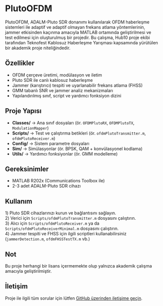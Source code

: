 # PlutoOFDM

PlutoOFDM, ADALM-Pluto SDR donanımı kullanılarak OFDM haberleşme sistemleri ile adaptif ve adaptif olmayan frekans atlama yöntemlerinin, jammer etkisinden kaçınma amacıyla MATLAB ortamında geliştirilmesi ve test edilmesi için oluşturulmuş bir projedir. Bu çalışma, Hub10 proje ekibi tarafından Teknofest Kablosuz Haberleşme Yarışması kapsamında yürütülen bir akademik proje niteliğindedir.

## Özellikler
- OFDM çerçeve üretimi, modülasyon ve iletim
- Pluto SDR ile canlı kablosuz haberleşme
- Jammer (karıştırıcı) tespiti ve uyarlanabilir frekans atlama (FHSS)
- GMM tabanlı SNR ve jammer analiz mekanizmaları
- Yapılandırılmış sınıf, script ve yardımcı fonksiyon dizini

## Proje Yapısı
- **Classes/** → Ana sınıf dosyaları (ör. `OFDMPlutoRX`, `OFDMPlutoTX`, `ModulationMapper`)
- **Scripts/** → Test ve çalıştırma betikleri (ör. `ofdmPlutoTransmitter.m`, `ofdmPlutoReceiver.m`)
- **Config/** → Sistem parametre dosyaları
- **Sim/** → Simülasyonlar (ör. BPSK, QAM + konvülasyonel kodlama)
- **Utils/** → Yardımcı fonksiyonlar (ör. GMM modelleme)

## Gereksinimler
- MATLAB R202x (Communications Toolbox ile)
- 2-3 adet ADALM-Pluto SDR cihazı

## Kullanım
1️) Pluto SDR cihazlarınızı kurun ve bağlantısını sağlayın.  
2️) Verici için `Scripts/ofdmPlutoTransmitter.m` dosyasını çalıştırın.  
3️) Alıcı için `Scripts/ofdmPlutoReceiver.m` ya da `Scripts/ofdmPlutoReceiverMinimal.m` dosyasını çalıştırın.  
4️) Jammer tespiti ve FHSS için ilgili scriptleri kullanabilirsiniz (`jammerDetection.m`, `ofdmFHSSTestTX.m` vb.)

## Not
Bu proje herhangi bir lisans içermemekte olup yalnızca akademik çalışma amacıyla geliştirilmiştir.

## İletişim
Proje ile ilgili tüm sorular için lütfen [GitHub üzerinden iletişime geçin](https://github.com/hub10com/PlutoOFDM/issues).
